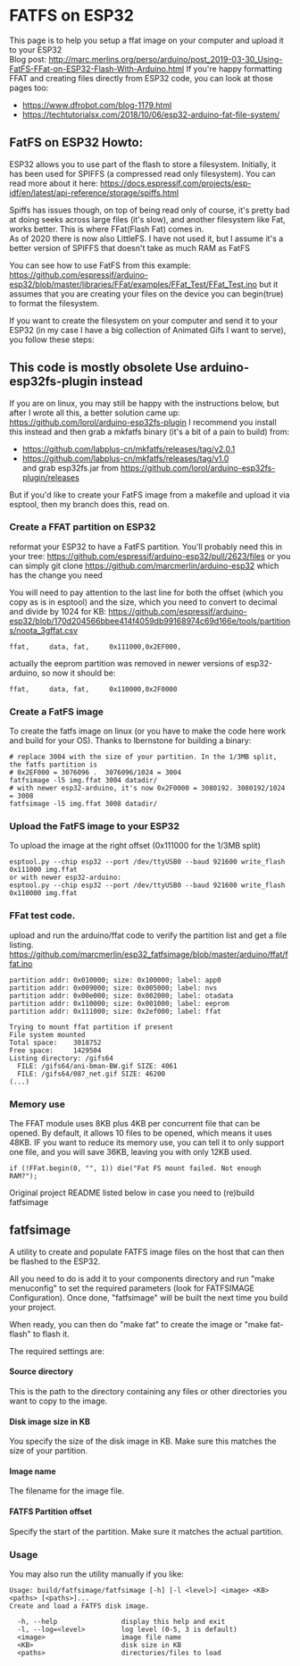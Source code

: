 # FATFS on ESP32

This page is to help you setup a ffat image on your computer and upload it to your ESP32  
Blog post: http://marc.merlins.org/perso/arduino/post_2019-03-30_Using-FatFS-FFat-on-ESP32-Flash-With-Arduino.html
If you're happy formatting FFAT and creating files directly from ESP32 code, you can look at those pages too:
- https://www.dfrobot.com/blog-1179.html
- https://techtutorialsx.com/2018/10/06/esp32-arduino-fat-file-system/


## FatFS on ESP32 Howto:
ESP32 allows you to use part of the flash to store a filesystem. Initially, it
has been used for SPIFFS (a compressed read only filesystem). You can read more about it here:
https://docs.espressif.com/projects/esp-idf/en/latest/api-reference/storage/spiffs.html

Spiffs has issues though, on top of being read only of course, it's pretty bad at doing
seeks across large files (it's slow), and another filesystem like Fat, works better.
This is where FFat(Flash Fat) comes in.  
As of 2020 there is now also LittleFS. I have not used it, but I assume it's a better version
of SPIFFS that doesn't take as much RAM as FatFS

You can see how to use FatFS from this example:
https://github.com/espressif/arduino-esp32/blob/master/libraries/FFat/examples/FFat_Test/FFat_Test.ino
but it assumes that you are creating your files on the device you can begin(true) to format
the filesystem.

If you want to create the filesystem on your computer and send it to your ESP32 (in
my case I have a big collection of Animated Gifs I want to serve), you follow these steps:


## This code is mostly obsolete Use arduino-esp32fs-plugin instead

If you are on linux, you may still be happy with the instructions below, but after I wrote all this, 
a better solution came up: https://github.com/lorol/arduino-esp32fs-plugin
I recommend you install this instead and then grab a mkfatfs binary (it's a bit of a pain to build) from:
- https://github.com/labplus-cn/mkfatfs/releases/tag/v2.0.1
- https://github.com/labplus-cn/mkfatfs/releases/tag/v1.0  
and grab esp32fs.jar from https://github.com/lorol/arduino-esp32fs-plugin/releases

But if you'd like to create your FatFS image from a makefile and upload it via esptool, then my 
branch does this, read on.


### Create a FFAT partition on ESP32
reformat your ESP32 to have a FatFS partition. You'll probably need this in your tree: 
https://github.com/espressif/arduino-esp32/pull/2623/files
or you can simply git clone https://github.com/marcmerlin/arduino-esp32 which has the change you need

You will need to pay attention to the last line for both the offset (which you copy as is 
in esptool) and the size, which you need to convert to decimal and divide by 1024 for KB: https://github.com/espressif/arduino-esp32/blob/170d204566bbee414f4059db99168974c69d166e/tools/partitions/noota_3gffat.csv
```
ffat,     data, fat,     0x111000,0x2EF000,
```
actually the eeprom partition was removed in newer versions of esp32-arduino, so now it should be:
```
ffat,     data, fat,     0x110000,0x2F0000
```

### Create a FatFS image
To create the fatfs image on linux (or you have to make the code here work and build for your OS).
Thanks to lbernstone for building a binary:
```
# replace 3004 with the size of your partition. In the 1/3MB split, the fatfs partition is 
# 0x2EF000 = 3076096 .  3076096/1024 = 3004
fatfsimage -l5 img.ffat 3004 datadir/
# with newer esp32-arduino, it's now 0x2F0000 = 3080192. 3080192/1024 = 3008
fatfsimage -l5 img.ffat 3008 datadir/
```

### Upload the FatFS image to your ESP32
To upload the image at the right offset (0x111000 for the 1/3MB split)
```
esptool.py --chip esp32 --port /dev/ttyUSB0 --baud 921600 write_flash  0x111000 img.ffat
or with newer esp32-arduino:
esptool.py --chip esp32 --port /dev/ttyUSB0 --baud 921600 write_flash  0x110000 img.ffat
```

### FFat test code.
upload and run the arduino/ffat code to verify the partition list and get a file listing.
https://github.com/marcmerlin/esp32_fatfsimage/blob/master/arduino/ffat/ffat.ino
```
partition addr: 0x010000; size: 0x100000; label: app0
partition addr: 0x009000; size: 0x005000; label: nvs
partition addr: 0x00e000; size: 0x002000; label: otadata
partition addr: 0x110000; size: 0x001000; label: eeprom
partition addr: 0x111000; size: 0x2ef000; label: ffat

Trying to mount ffat partition if present
File system mounted
Total space:    3018752
Free space:     1429504
Listing directory: /gifs64
  FILE: /gifs64/ani-bman-BW.gif	SIZE: 4061
  FILE: /gifs64/087_net.gif	SIZE: 46200
(...)
```

### Memory use
The FFAT module uses 8KB plus 4KB per concurrent file that can be opened. By default, it allows 10 files to be opened, which means it uses 48KB. IF you want to reduce its memory use, you can tell it to only support one file, and you will save 36KB, leaving you with only 12KB used.
```
if (!FFat.begin(0, "", 1)) die("Fat FS mount failed. Not enough RAM?");
```


Original project README listed below in case you need to (re)build fatfsimage

## fatfsimage
A utility to create and populate FATFS image files on the host that can then
be flashed to the ESP32.

All you need to do is add it to your components directory and
run "make menuconfig" to set the required parameters (look for
FATFSIMAGE Configuration).  Once done, "fatfsimage" will be built
the next time you build your project.

When ready, you can then do "make fat" to create the image or
"make fat-flash" to flash it.

The required settings are:

#### Source directory
This is the path to the directory containing any files or other directories
you want to copy to the image.

#### Disk image size in KB
You specify the size of the disk image in KB.  Make sure this matches the
size of your partition.

#### Image name
The filename for the image file.

#### FATFS Partition offset
Specify the start of the partition.  Make sure it matches the actual
partition.

### Usage

You may also run the utility manually if you like:

```
Usage: build/fatfsimage/fatfsimage [-h] [-l <level>] <image> <KB> <paths> [<paths>]...
Create and load a FATFS disk image.

  -h, --help                display this help and exit
  -l, --log=<level>         log level (0-5, 3 is default)
  <image>                   image file name
  <KB>                      disk size in KB
  <paths>                   directories/files to load
```
